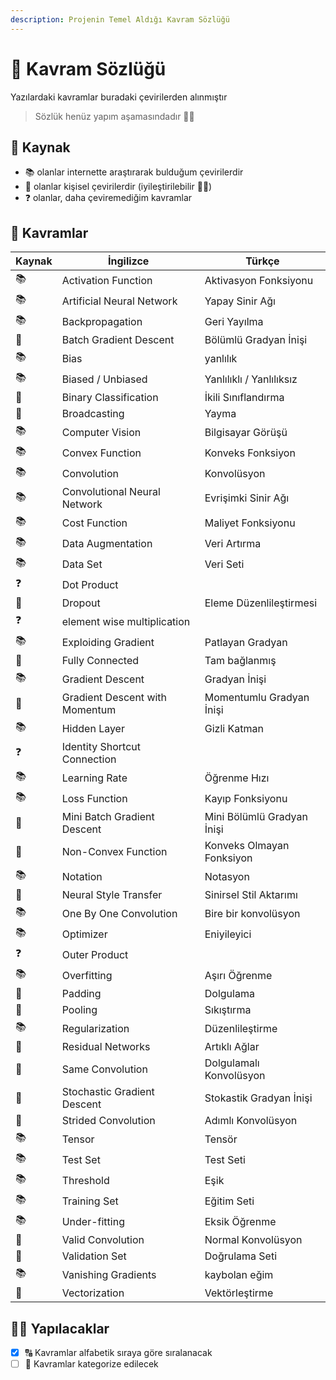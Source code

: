 ```yaml
---
description: Projenin Temel Aldığı Kavram Sözlüğü
---
```


# 📕 Kavram Sözlüğü
Yazılardaki kavramlar buradaki çevirilerden alınmıştır

> Sözlük henüz yapım aşamasındadır 👷‍♀️ 

## 🐾 Kaynak
- 📚 olanlar internette araştırarak bulduğum çevirilerdir
- 🦋 olanlar kişisel çevirilerdir (iyileştirilebilir 👩‍🔧)
- ❓ olanlar, daha çeviremediğim kavramlar

## 💫 Kavramlar

| Kaynak |İngilizce | Türkçe              |
| ------ |---------- |--------------------|
| 📚 | Activation Function | Aktivasyon Fonksiyonu |
| 📚 | Artificial Neural Network | Yapay Sinir Ağı |
| 📚 | Backpropagation | Geri Yayılma |
| 🦋 | Batch Gradient Descent | Bölümlü Gradyan İnişi |
| 📚 | Bias | yanlılık |
| 📚 | Biased / Unbiased | Yanlılıklı / Yanlılıksız |
| 🦋 | Binary Classification | İkili Sınıflandırma |
| 🦋 | Broadcasting  | Yayma |
| 📚 | Computer Vision | Bilgisayar Görüşü |
| 📚 | Convex Function | Konveks Fonksiyon |
| 📚 | Convolution | Konvolüsyon |
| 📚 | Convolutional Neural Network | Evrişimki Sinir Ağı |
| 📚 | Cost Function | Maliyet Fonksiyonu |
| 📚 | Data Augmentation | Veri Artırma |
| 📚 | Data Set | Veri Seti          |
| ❓ | Dot Product    |  |
| 🦋 | Dropout | Eleme Düzenlileştirmesi |
| ❓ | element wise multiplication |  |
| 📚 | Exploiding Gradient | Patlayan Gradyan |
| 🦋 | Fully Connected | Tam bağlanmış |
| 📚 | Gradient Descent | Gradyan İnişi |
| 🦋 | Gradient Descent with Momentum | Momentumlu Gradyan İnişi |
| 📚 | Hidden Layer | Gizli Katman |
| ❓ | Identity Shortcut Connection |  |
| 📚 | Learning Rate | Öğrenme Hızı |
| 📚 | Loss Function | Kayıp Fonksiyonu  |
| 🦋 | Mini Batch Gradient Descent | Mini Bölümlü Gradyan İnişi |
| 🦋 | Non-Convex Function | Konveks Olmayan Fonksiyon |
| 📚 | Notation | Notasyon |
| 🦋 | Neural Style Transfer | Sinirsel Stil Aktarımı |
| 📚 | One By One Convolution | Bire bir konvolüsyon |
| 📚 | Optimizer | Eniyileyici |
| ❓ | Outer Product  |  |
| 📚 | Overfitting | Aşırı Öğrenme |
| 🦋 | Padding | Dolgulama |
| 🦋 | Pooling | Sıkıştırma |
| 📚 | Regularization | Düzenlileştirme |
| 🦋 | Residual Networks | Artıklı Ağlar |
| 🦋 | Same Convolution | Dolgulamalı Konvolüsyon |
| 🦋 | Stochastic Gradient Descent | Stokastik Gradyan İnişi |
| 🦋 | Strided Convolution| Adımlı Konvolüsyon |
| 📚 | Tensor | Tensör |
| 📚 | Test Set | Test Seti |
| 📚 | Threshold | Eşik |
| 📚 | Training Set | Eğitim Seti |
| 📚 | Under-fitting | Eksik Öğrenme |
| 🦋 | Valid Convolution | Normal Konvolüsyon |
| 🦋 | Validation Set | Doğrulama Seti |
| 📚 | Vanishing Gradients | kaybolan eğim |
| 🦋 | Vectorization | Vektörleştirme |

## 👷‍♀️ Yapılacaklar
- [x] 🔠 Kavramlar alfabetik sıraya göre sıralanacak
- [ ] 🎨 Kavramlar kategorize edilecek